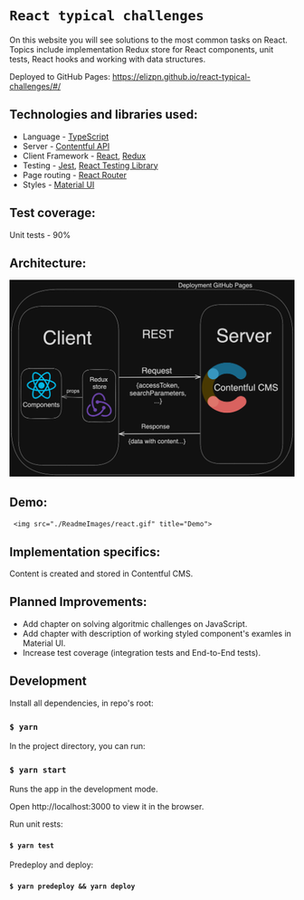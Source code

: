 # `React typical challenges`

On this website you will see solutions to the most common tasks on React. Topics include implementation Redux store for React components, unit tests, React hooks and working with data structures.

Deployed to GitHub Pages: https://elizpn.github.io/react-typical-challenges/#/


## Technologies and libraries used: 

-  Language - [TypeScript](https://www.typescriptlang.org/)
-  Server - [Contentful API](https://www.contentful.com/)
-  Client Framework - [React](https://reactjs.org), [Redux](https://redux.js.org)
-  Testing - [Jest](https://jestjs.io), [React Testing Library](https://testing-library.com)
-  Page routing - [React Router](https://reactrouter.com/)
-  Styles - [Material UI](https://mui.com/) 

## Test coverage:
Unit tests - 90%


## Architecture: 
<img src="./ReadmeImages/ArchitectureDiagram.png" title="Architecture Diagram">


## Demo: 
     <img src="./ReadmeImages/react.gif" title="Demo">                                                                                                


## Implementation specifics:
Content is created and stored in Contentful CMS.



## Planned Improvements: 
- Add chapter on solving algoritmic challenges on JavaScript.
- Add chapter with description of working styled component's examles in Material UI.
- Increase test coverage (integration tests and End-to-End tests).


## Development

Install all dependencies, in repo's root:

### `$ yarn`

In the project directory, you can run:

### `$ yarn start`

Runs the app in the development mode.

Open http://localhost:3000 to view it in the browser.

Run unit rests:

#### `$ yarn test`

Predeploy and deploy:

#### `$ yarn predeploy && yarn deploy`
